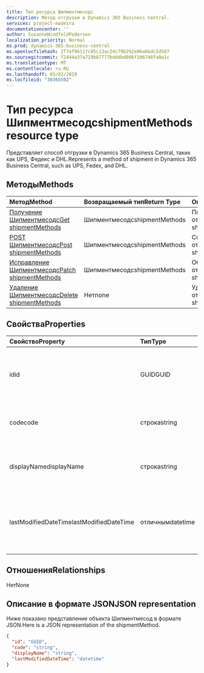 ```yaml
---
title: Тип ресурса Шипментмесодс
description: Метод отгрузки в Dynamics 365 Business Central.
services: project-madeira
documentationcenter: ''
author: SusanneWindfeldPedersen
localization_priority: Normal
ms.prod: dynamics-365-business-central
ms.openlocfilehash: 2f7ef9611fc85c13ac24c79b292e06a6bdc5d587
ms.sourcegitcommit: f2444a37a719b87777bdddbd086f106746fa0a1c
ms.translationtype: MT
ms.contentlocale: ru-RU
ms.lasthandoff: 03/02/2019
ms.locfileid: "30365502"
---
```

# <a name="shipmentmethods-resource-type"></a><span data-ttu-id="92541-103">Тип ресурса Шипментмесодс</span><span class="sxs-lookup"><span data-stu-id="92541-103">shipmentMethods resource type</span></span>
<span data-ttu-id="92541-104">Представляет способ отгрузки в Dynamics 365 Business Central, таких как UPS, Федекс и DHL.</span><span class="sxs-lookup"><span data-stu-id="92541-104">Represents a method of shipment in Dynamics 365 Business Central, such as UPS, Fedex, and DHL.</span></span>

## <a name="methods"></a><span data-ttu-id="92541-105">Методы</span><span class="sxs-lookup"><span data-stu-id="92541-105">Methods</span></span>

| <span data-ttu-id="92541-106">Метод</span><span class="sxs-lookup"><span data-stu-id="92541-106">Method</span></span>       | <span data-ttu-id="92541-107">Возвращаемый тип</span><span class="sxs-lookup"><span data-stu-id="92541-107">Return Type</span></span>  |<span data-ttu-id="92541-108">Описание</span><span class="sxs-lookup"><span data-stu-id="92541-108">Description</span></span>|
|:---------------|:--------|:----------|
|[<span data-ttu-id="92541-109">Получение Шипментмесодс</span><span class="sxs-lookup"><span data-stu-id="92541-109">Get shipmentMethods</span></span>](../api/dynamics-shipmentmethods-get.md)|<span data-ttu-id="92541-110">Шипментмесодс</span><span class="sxs-lookup"><span data-stu-id="92541-110">shipmentMethods</span></span>|<span data-ttu-id="92541-111">Получает метод отгрузки.</span><span class="sxs-lookup"><span data-stu-id="92541-111">Gets a shipment method.</span></span>|
|[<span data-ttu-id="92541-112">POST Шипментмесодс</span><span class="sxs-lookup"><span data-stu-id="92541-112">Post shipmentMethods</span></span>](../api/dynamics-create-shipmentmethods.md)|<span data-ttu-id="92541-113">Шипментмесодс</span><span class="sxs-lookup"><span data-stu-id="92541-113">shipmentMethods</span></span>|<span data-ttu-id="92541-114">Создает метод отгрузки.</span><span class="sxs-lookup"><span data-stu-id="92541-114">Creates a shipment method.</span></span>|
|[<span data-ttu-id="92541-115">Исправление Шипментмесодс</span><span class="sxs-lookup"><span data-stu-id="92541-115">Patch shipmentMethods</span></span>](../api/dynamics-shipmentmethods-update.md)|<span data-ttu-id="92541-116">Шипментмесодс</span><span class="sxs-lookup"><span data-stu-id="92541-116">shipmentMethods</span></span>|<span data-ttu-id="92541-117">Обновляет метод отгрузки.</span><span class="sxs-lookup"><span data-stu-id="92541-117">Updates a shipment method.</span></span>|
|[<span data-ttu-id="92541-118">Удаление Шипментмесодс</span><span class="sxs-lookup"><span data-stu-id="92541-118">Delete shipmentMethods</span></span>](../api/dynamics-shipmentmethods-delete.md)|<span data-ttu-id="92541-119">Нет</span><span class="sxs-lookup"><span data-stu-id="92541-119">none</span></span>|<span data-ttu-id="92541-120">Удаляет метод отгрузки.</span><span class="sxs-lookup"><span data-stu-id="92541-120">Deletes a shipment method.</span></span>|

## <a name="properties"></a><span data-ttu-id="92541-121">Свойства</span><span class="sxs-lookup"><span data-stu-id="92541-121">Properties</span></span>
| <span data-ttu-id="92541-122">Свойство</span><span class="sxs-lookup"><span data-stu-id="92541-122">Property</span></span>     | <span data-ttu-id="92541-123">Тип</span><span class="sxs-lookup"><span data-stu-id="92541-123">Type</span></span>   |<span data-ttu-id="92541-124">Описание</span><span class="sxs-lookup"><span data-stu-id="92541-124">Description</span></span>|
|:---------------|:--------|:----------|
|<span data-ttu-id="92541-125">id</span><span class="sxs-lookup"><span data-stu-id="92541-125">id</span></span>|<span data-ttu-id="92541-126">GUID</span><span class="sxs-lookup"><span data-stu-id="92541-126">GUID</span></span>|<span data-ttu-id="92541-127">Уникальный идентификатор Шипментмесод.</span><span class="sxs-lookup"><span data-stu-id="92541-127">The unique ID of the shipmentMethod.</span></span> <span data-ttu-id="92541-128">Не редактируемые.</span><span class="sxs-lookup"><span data-stu-id="92541-128">Non-editable.</span></span>|
|<span data-ttu-id="92541-129">code</span><span class="sxs-lookup"><span data-stu-id="92541-129">code</span></span>|<span data-ttu-id="92541-130">строка</span><span class="sxs-lookup"><span data-stu-id="92541-130">string</span></span>|<span data-ttu-id="92541-131">Указывает код метода отгрузки.</span><span class="sxs-lookup"><span data-stu-id="92541-131">Specifies the shipment method code.</span></span>|
|<span data-ttu-id="92541-132">displayName</span><span class="sxs-lookup"><span data-stu-id="92541-132">displayName</span></span>|<span data-ttu-id="92541-133">строка</span><span class="sxs-lookup"><span data-stu-id="92541-133">string</span></span>|<span data-ttu-id="92541-134">Задает отображаемое имя метода отгрузки.</span><span class="sxs-lookup"><span data-stu-id="92541-134">Specifies the shipment method display name.</span></span>|
|<span data-ttu-id="92541-135">lastModifiedDateTime</span><span class="sxs-lookup"><span data-stu-id="92541-135">lastModifiedDateTime</span></span>|<span data-ttu-id="92541-136">отличным</span><span class="sxs-lookup"><span data-stu-id="92541-136">datetime</span></span>|<span data-ttu-id="92541-137">Дата и время последнего изменения метода отгрузки.</span><span class="sxs-lookup"><span data-stu-id="92541-137">The last datetime the shipment method was modified.</span></span> <span data-ttu-id="92541-138">Только для чтения.</span><span class="sxs-lookup"><span data-stu-id="92541-138">Read-Only.</span></span>|  


## <a name="relationships"></a><span data-ttu-id="92541-139">Отношения</span><span class="sxs-lookup"><span data-stu-id="92541-139">Relationships</span></span>
<span data-ttu-id="92541-140">Нет</span><span class="sxs-lookup"><span data-stu-id="92541-140">None</span></span>

## <a name="json-representation"></a><span data-ttu-id="92541-141">Описание в формате JSON</span><span class="sxs-lookup"><span data-stu-id="92541-141">JSON representation</span></span>

<span data-ttu-id="92541-142">Ниже показано представление объекта Шипментмесод в формате JSON.</span><span class="sxs-lookup"><span data-stu-id="92541-142">Here is a JSON representation of the shipmentMethod.</span></span>

```json
{
  "id": "GUID",
  "code": "string",
  "displayName": "string",
  "lastModifiedDateTime": "datetime"
}

```


